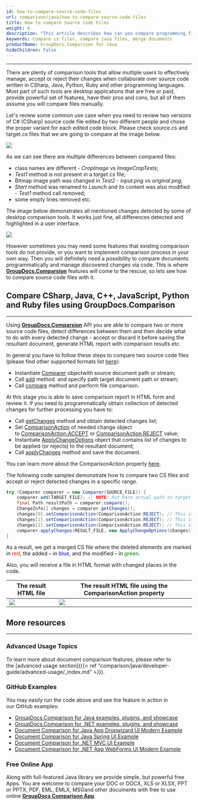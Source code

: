```yaml
---
id: how-to-compare-source-code-files
url: comparison/java/how-to-compare-source-code-files
title: How to compare Source Code Files
weight: 6
description: "This article describes how can you compare programming files and merge them into one file with applied or canceled changes. GroupDocs.Comparison for Java provides the ability to find differences in such files as: CS, Java, Python, C ++, Ruby and others"
keywords: Compare cs files, compare java files, merge documents
productName: GroupDocs.Comparison for Java
hideChildren: False
---
```


***

There are plenty of comparison tools that allow multiple users to effectively manage, accept or reject their changes when collaborate over source code written in CSharp, Java, Python, Ruby and other programming languages. Most part of such tools are desktop applications that are free or paid, provide powerful set of features, have their pros and cons, but all of them assume you will compare files manually.

Let's review some common use case when you need to review two versions of C# (CSharp) source code file edited by two different people and chose the proper variant for each edited code block. Please check source.cs and target.cs files that we are going to compare at the image below.

![](comparison/java/images/how-to-compare-source-code-files1.png)

As we can see there are multiple differences between compared files:
*   class names are different - *CropImage* vs *ImageCropTests*;
*   *Test1* method is not present in a *target.cs* file;
*   Bitmap image path was changed in *Test2* - *input.png* vs *original.png*;
*   *Start* method was renamed to *Launch* and its content was also modified - *Test1* method call removed;
*   some empty lines removed etc.

The image below demonstrates all mentioned changes detected by some of desktop comparison tools. It works just fine, all differences detected and highlighted in a user interface.

![](comparison/java/images/how-to-compare-source-code-files2.png)

However sometimes you may need some features that existing comparison tools do not provide, or you want to implement comparison process in your own way. Then you will definitely need a possibility to compare documents programmatically and manage discovered changes via code. This is where **[GroupDocs.Comparsion](https://products.groupdocs.com/comparison)** features will come to the rescue, so lets see how to compare source code files with it.

## Compare CSharp, Java, C++, JavaScript, Python and Ruby files using GroupDocs.Comparison
 
---

Using **[GroupDocs.Comparsion](https://products.groupdocs.com/comparison)** API you are able to compare two or more source code files, detect differences between them and then decide what to do with every detected change - accept or discard it before saving the resultant document, generate HTML report with comparison results etc.

In general you have to follow these steps to compare two source code files (please find other supported formats list [here](https://wiki.lisbon.dynabic.com/display/comparison/Supported+File+Formats)):

*   Instantiate [Comparer](https://apireference.groupdocs.com/comparison/java/com.groupdocs.comparison/Comparer) objectwith source document path or stream;
*   Call [add](https://apireference.groupdocs.com/comparison/java/com.groupdocs.comparison/Comparer#add(java.lang.String)) method  and specify path target document path or stream;
*   Call [compare](https://apireference.groupdocs.com/comparison/java/com.groupdocs.comparison/Comparer#compare()) method and perform file comparison.

At this stage you is able to save comparison report in HTML form and review it. If you need to programmatically obtain collection of detected changes for further processing you have to:

*   Call [getChanges](https://apireference.groupdocs.com/comparison/java/com.groupdocs.comparison/Comparer#getChanges()) method and obtain detected changes list;
*   Set [ComparisonAction](https://apireference.groupdocs.com/comparison/java/com.groupdocs.comparison.result/ComparisonAction) of needed change object to [ComparisonAction.ACCEPT](https://apireference.groupdocs.com/comparison/java/com.groupdocs.comparison.result/ComparisonAction#ACCEPT) or [ComparisonAction.REJECT](https://apireference.groupdocs.com/comparison/java/com.groupdocs.comparison.result/ComparisonAction#REJECT) value;
*   Instantiate [ApplyChangeOptions](https://apireference.groupdocs.com/comparison/java/com.groupdocs.comparison.options/ApplyChangeOptions) object that contains list of changes to be applied (or rejects) to the resultant document;
*   Call [applyChanges](https://apireference.groupdocs.com/comparison/java/com.groupdocs.comparison/Comparer#applyChanges(java.lang.String,%20com.groupdocs.comparison.options.save.SaveOptions,%20com.groupdocs.comparison.options.ApplyChangeOptions)) method and save the document.

You can learn more about the ComparisonAction property [here](https://wiki.lisbon.dynabic.com/display/comparison/How+to+merge+source+code+files).

The following code samples demonstrate how to compare two CS files and accept or reject detected changes in a specific range.

```java
try (Comparer comparer = new Comparer(SOURCE_FILE)) {
    comparer.add(TARGET_FILE); // NOTE: Put here actual path to target document
    final Path resultPath = comparer.compare();
    ChangeInfo[] changes = comparer.getChanges();
    changes[0].setComparisonAction(ComparisonAction.REJECT); // This is how to reject first detected difference;
    changes[1].setComparisonAction(ComparisonAction.REJECT); // This is how to reject second detected difference;
    changes[2].setComparisonAction(ComparisonAction.REJECT); // This is how to reject third detected difference;
    comparer.applyChanges(RESULT_FILE, new ApplyChangeOptions(changes));
}
```

As a result, we get a merged CS file where the deleted elements are marked in <font color="red">red</font>, the added – in <font color="blue">blue</font>, and the modified – in <font color="green">green</font>.

Also, you will receive a file in HTML format with changed places in the code.

|  The result HTML file | The result HTML file using the ComparisonAction property |
| --- | --- |
| ![](comparison/java/images/how-to-compare-source-code-files_result1.png) | ![](comparison/java/images/how-to-compare-source-code-files_result2.png) |

## More resources

---

### Advanced Usage Topics
To learn more about document comparison features, please refer to the [advanced usage section]({{< ref "comparison/java/developer-guide/advanced-usage/_index.md" >}}).

### GitHub Examples
You may easily run the code above and see the feature in action in our GitHub examples:

*   [GroupDocs.Comparison for Java examples, plugins, and showcase](https://github.com/groupdocs-comparison/GroupDocs.Comparison-for-Java)
*   [GroupDocs.Comparison for .NET examples, plugins, and showcase](https://github.com/groupdocs-comparison/GroupDocs.Comparison-for-.NET)
*   [Document Comparison for Java App Dropwizard UI Modern Example](https://github.com/groupdocs-comparison/GroupDocs.Comparison-for-Java-Dropwizard)
*   [Document Comparison for Java Spring UI Example](https://github.com/groupdocs-comparison/GroupDocs.Comparison-for-Java-Spring)
*   [Document Comparison for .NET MVC UI Example](https://github.com/groupdocs-comparison/GroupDocs.Comparison-for-.NET-MVC)
*   [Document Comparison for .NET App WebForms UI Modern Example](https://github.com/groupdocs-comparison/GroupDocs.Comparison-for-.NET-WebForms)


### Free Online App
Along with full-featured Java library we provide simple, but powerful free Apps.
You are welcome to compare your DOC or DOCX, XLS or XLSX, PPT or PPTX, PDF, EML, EMLX, MSGand other documents with free to use online **[GroupDocs Comparison App](https://products.groupdocs.app/comparison)**.

